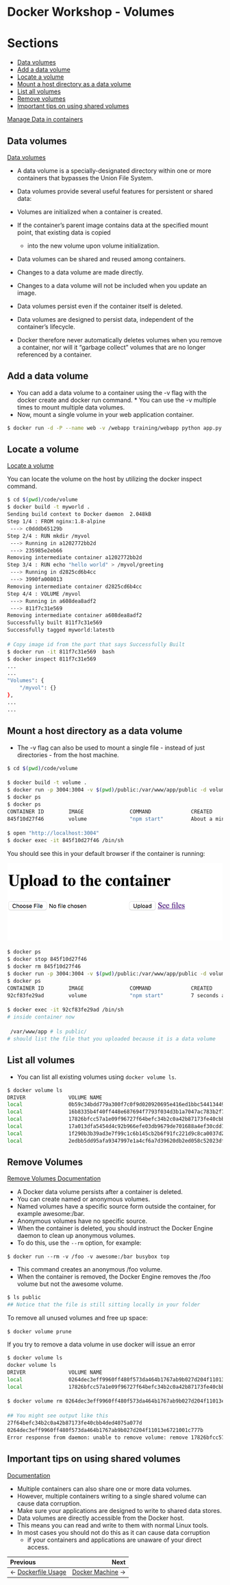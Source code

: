 # Docker Workshop - Volumes

# Sections
* [Data volumes](#data-volumes)
* [Add a data volume](#add-a-data-volume)
* [Locate a volume](#locate-a-volume)
* [Mount a host directory as a data volume](#mount-a-host-directory-as-a-data-volume)
* [List all volumes](#list-all-volumes)
* [Remove volumes](#remove-volumes)
* [Important tips on using shared volumes](#important-tips-on-using-shared-volumes)

[Manage Data in containers](https://docs.docker.com/engine/tutorials/dockervolumes/)

## Data volumes

[Data volumes](https://docs.docker.com/engine/tutorials/dockervolumes/#data-volumes)

* A data volume is a specially-designated directory within one or more containers that bypasses the Union File System.
* Data volumes provide several useful features for persistent or shared data:

* Volumes are initialized when a container is created.
* If the container’s parent image contains data at the specified mount point, that existing data is copied
    * into the new volume upon volume initialization.
* Data volumes can be shared and reused among containers.
* Changes to a data volume are made directly.
* Changes to a data volume will not be included when you update an image.
* Data volumes persist even if the container itself is deleted.
* Data volumes are designed to persist data, independent of the container’s lifecycle.
* Docker therefore never automatically deletes volumes when you remove a container, nor will it “garbage collect” volumes that are no longer referenced by a container.

## Add a data volume
* You can add a data volume to a container using the -v flag with the docker create and docker run command. * You can use the -v multiple times to mount multiple data volumes.
* Now, mount a single volume in your web application container.

```bash
$ docker run -d -P --name web -v /webapp training/webapp python app.py
```

## Locate a volume

[Locate a volume](https://docs.docker.com/engine/tutorials/dockervolumes/#locate-a-volume)

You can locate the volume on the host by utilizing the docker inspect command.

```bash
$ cd $(pwd)/code/volume
$ docker build -t myworld .
Sending build context to Docker daemon  2.048kB
Step 1/4 : FROM nginx:1.8-alpine
 ---> c0dddb65129b
Step 2/4 : RUN mkdir /myvol
 ---> Running in a1202772bb2d
 ---> 235985e2eb66
Removing intermediate container a1202772bb2d
Step 3/4 : RUN echo "hello world" > /myvol/greeting
 ---> Running in d2825cd6b4cc
 ---> 3990fa008013
Removing intermediate container d2825cd6b4cc
Step 4/4 : VOLUME /myvol
 ---> Running in a608dea8adf2
 ---> 811f7c31e569
Removing intermediate container a608dea8adf2
Successfully built 811f7c31e569
Successfully tagged myworld:latestb

# Copy image id from the part that says Successfully Built
$ docker run -it 811f7c31e569  bash
$ docker inspect 811f7c31e569
...
...
"Volumes": {
    "/myvol": {}
},
...
...
```

## Mount a host directory as a data volume

* The -v flag can also be used to mount a single file - instead of just directories - from the host machine.

```bash
$ cd $(pwd)/code/volume

$ docker build -t volume .
$ docker run -p 3004:3004 -v $(pwd)/public:/var/www/app/public -d volume
$ docker ps
$ docker ps
CONTAINER ID        IMAGE               COMMAND             CREATED              STATUS              PORTS                    NAMES
845f10d27f46        volume              "npm start"         About a minute ago   Up About a minute   0.0.0.0:3004->3004/tcp   eager_newton

$ open "http://localhost:3004"
$ docker exec -it 845f10d27f46 /bin/sh
```

You should see this in your default browser if the container is running:

![Upload to the container](../../images/uploadtocontainer.png)

```bash
$ docker ps
$ docker stop 845f10d27f46
$ docker rm 845f10d27f46
$ docker run -p 3004:3004 -v $(pwd)/public:/var/www/app/public -d volume
$ docker ps
CONTAINER ID        IMAGE               COMMAND             CREATED             STATUS              PORTS                    NAMES
92cf83fe29ad        volume              "npm start"         7 seconds ago       Up 5 seconds        0.0.0.0:3004->3004/tcp   silly_ritchie

$ docker exec -it 92cf83fe29ad /bin/sh
# inside container now

 /var/www/app # ls public/
# should list the file that you uploaded because it is a data volume
```

## List all volumes

* You can list all existing volumes using `docker volume ls`.

```bash
$ docker volume ls
DRIVER              VOLUME NAME
local               0b59c34bdd779a300f7c0f9d020920695e416ed1bbc54413449f2239b1195317
local               16b8335b4f40ff448e687694f7793f034d3b1a7047ac783b2f7e90e6395fa638
local               17826bfcc57a1e09f96727f64befc34b2c0a42b87173fe40cbb4ded4075a077d
local               17a013dfa5454d4c92b966efe03db9679de701688a4ef30cdd131e8d47fae36e
local               1f290b3b39ad3e7f99c1c6b145cb2b6f91fc221d9c8ca0037d2e186d461df60b
local               2edbb5dd95afa9347997e1a4cf6a7d39620db2ed058c52023df4fc286a7b6936
```

## Remove Volumes

[Remove Volumes Documentation](https://docs.docker.com/engine/tutorials/dockervolumes/#remove-volumes)

* A Docker data volume persists after a container is deleted.
* You can create named or anonymous volumes.
* Named volumes have a specific source form outside the container, for example awesome:/bar.
* Anonymous volumes have no specific source.
* When the container is deleted, you should instruct the Docker Engine daemon to clean up anonymous volumes.
* To do this, use the `--rm` option, for example:

`$ docker run --rm -v /foo -v awesome:/bar busybox top`

* This command creates an anonymous /foo volume.
* When the container is removed, the Docker Engine removes the /foo volume but not the awesome volume.

```bash
$ ls public
## Notice that the file is still sitting locally in your folder
```

To remove all unused volumes and free up space:

`$ docker volume prune`

If you try to remove a data volume in use docker will issue an error

```bash
$ docker volume ls
docker volume ls
DRIVER              VOLUME NAME
local               0264dec3eff9960ff480f573da464b1767ab9b027d204f11013e6721001c777b
local               17826bfcc57a1e09f96727f64befc34b2c0a42b87173fe40cbb4ded4075a077d

$ docker volume rm 0264dec3eff9960ff480f573da464b1767ab9b027d204f11013e6721001c777b 17826bfcc57a1e09f96727f64befc34b2c0a42b87173fe40cbb4ded4075a077d

## You might see output like this
27f64befc34b2c0a42b87173fe40cbb4ded4075a077d
0264dec3eff9960ff480f573da464b1767ab9b027d204f11013e6721001c777b
Error response from daemon: unable to remove volume: remove 17826bfcc57a1e09f96727f64befc34b2c0a42b87173fe40cbb4ded4075a077d: volume is in use - [f60a925f4bf7b9339bc5d04de119fc01e30335fd9625390bc66ed974fbc2607a]
```

## Important tips on using shared volumes

[Documentation](https://docs.docker.com/engine/tutorials/dockervolumes/#important-tips-on-using-shared-volumes)

* Multiple containers can also share one or more data volumes.
* However, multiple containers writing to a single shared volume can cause data corruption.
* Make sure your applications are designed to write to shared data stores.
* Data volumes are directly accessible from the Docker host.
* This means you can read and write to them with normal Linux tools.
* In most cases you should not do this as it can cause data corruption
    * if your containers and applications are unaware of your direct access.

Previous | Next
:------- | ---:
← [Dockerfile Usage](../dockerfile/README.md) | [Docker Machine](../docker-machine/README.md) →
